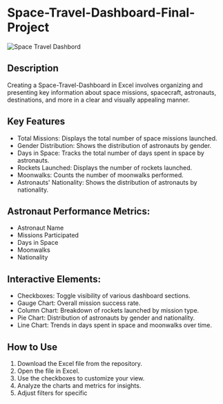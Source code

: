 # Space-Travel-Dashboard-Final-Project

![Space Travel Dashbord](https://github.com/Pratikrangire/Space-Travel-Dashboard-Final-Project/assets/135497067/3ca26f94-d0fa-40ff-8604-7a566b2e5fc7)

## Description
Creating a Space-Travel-Dashboard in Excel involves organizing and presenting key information about space missions, spacecraft, astronauts, destinations, and more in a clear and visually appealing manner. 

## Key Features
- Total Missions: Displays the total number of space missions launched.
- Gender Distribution: Shows the distribution of astronauts by gender.
- Days in Space: Tracks the total number of days spent in space by astronauts.
- Rockets Launched: Displays the number of rockets launched.
- Moonwalks: Counts the number of moonwalks performed.
- Astronauts' Nationality: Shows the distribution of astronauts by nationality.
## Astronaut Performance Metrics:
- Astronaut Name
- Missions Participated
- Days in Space
- Moonwalks
- Nationality
## Interactive Elements:
- Checkboxes: Toggle visibility of various dashboard sections.
- Gauge Chart: Overall mission success rate.
- Column Chart: Breakdown of rockets launched by mission type.
- Pie Chart: Distribution of astronauts by gender and nationality.
- Line Chart: Trends in days spent in space and moonwalks over time.

## How to Use
1. Download the Excel file from the repository.
2. Open the file in Excel.
3. Use the checkboxes to customize your view.
4. Analyze the charts and metrics for insights.
5. Adjust filters for specific

